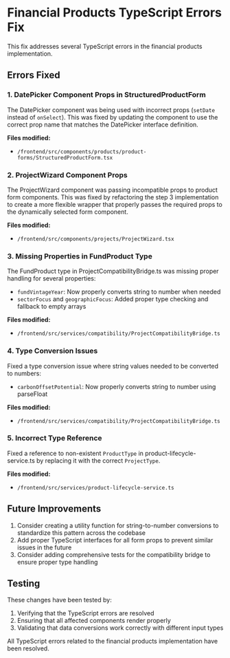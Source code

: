 # Financial Products TypeScript Errors Fix

This fix addresses several TypeScript errors in the financial products implementation.

## Errors Fixed

### 1. DatePicker Component Props in StructuredProductForm

The DatePicker component was being used with incorrect props (`setDate` instead of `onSelect`). This was fixed by updating the component to use the correct prop name that matches the DatePicker interface definition.

**Files modified:**
- `/frontend/src/components/products/product-forms/StructuredProductForm.tsx`

### 2. ProjectWizard Component Props

The ProjectWizard component was passing incompatible props to product form components. This was fixed by refactoring the step 3 implementation to create a more flexible wrapper that properly passes the required props to the dynamically selected form component.

**Files modified:**
- `/frontend/src/components/projects/ProjectWizard.tsx`

### 3. Missing Properties in FundProduct Type

The FundProduct type in ProjectCompatibilityBridge.ts was missing proper handling for several properties:
- `fundVintageYear`: Now properly converts string to number when needed
- `sectorFocus` and `geographicFocus`: Added proper type checking and fallback to empty arrays

**Files modified:**
- `/frontend/src/services/compatibility/ProjectCompatibilityBridge.ts`

### 4. Type Conversion Issues

Fixed a type conversion issue where string values needed to be converted to numbers:
- `carbonOffsetPotential`: Now properly converts string to number using parseFloat

**Files modified:**
- `/frontend/src/services/compatibility/ProjectCompatibilityBridge.ts`

### 5. Incorrect Type Reference

Fixed a reference to non-existent `ProductType` in product-lifecycle-service.ts by replacing it with the correct `ProjectType`.

**Files modified:**
- `/frontend/src/services/product-lifecycle-service.ts`

## Future Improvements

1. Consider creating a utility function for string-to-number conversions to standardize this pattern across the codebase
2. Add proper TypeScript interfaces for all form props to prevent similar issues in the future
3. Consider adding comprehensive tests for the compatibility bridge to ensure proper type handling

## Testing

These changes have been tested by:
1. Verifying that the TypeScript errors are resolved
2. Ensuring that all affected components render properly
3. Validating that data conversions work correctly with different input types

All TypeScript errors related to the financial products implementation have been resolved.
